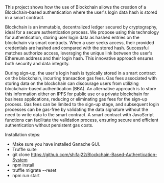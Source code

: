 This project shows how the use of Blockchain allows the creation of a Blockchain-based authentication where the user's login data hash is stored in a smart contract.

Blockchain is an immutable, decentralized ledger secured by cryptography, ideal for a secure authentication process. We propose using this technology for authentication, storing user login data as hashed entries on the blockchain via smart contracts. When a user seeks access, their provided credentials are hashed and compared with the stored hash. Successful matches authorize access, leveraging the unique link between the user's Ethereum address and their login hash. This innovative approach ensures both security and data integrity.

During sign-up, the user's login hash is typically stored in a smart contract on the blockchain, incurring transaction gas fees.
Gas fees associated with storing data on the blockchain can discourage users from utilizing blockchain-based authentication (BBA).
An alternative approach is to store this information either on IPFS for public use or a private blockchain for business applications, reducing or eliminating gas fees for the sign-up process.
Gas fees can be limited to the sign-up stage, and subsequent login processes can be gas-free by validating the data signature without the need to write data to the smart contract.
A smart contract with JavaScript functions can facilitate the validation process, ensuring secure and efficient authentication without persistent gas costs.

Installation steps:

- Make sure you have installed Ganache GUI.
- Truffle suite
- git clone https://github.com/shifaj22/Blockchain-Based-Authentication-System
- npm install
- truffle migrate --reset
- npm run start
